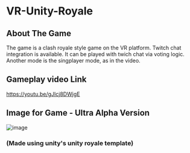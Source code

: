 # VR-Unity-Royale

## About The Game
The game is a clash royale style game on the VR platform. Twitch chat integration is available. It can be played with twich chat via voting logic. Another mode is the singplayer mode, as in the video.

## Gameplay video Link
https://youtu.be/gJIcj8DWjgE

## Image for Game - Ultra Alpha Version
![image](https://user-images.githubusercontent.com/47694762/170802437-69294210-3ae3-47ec-bd5a-c3ec02962515.png)


### (Made using unity's unity royale template)

